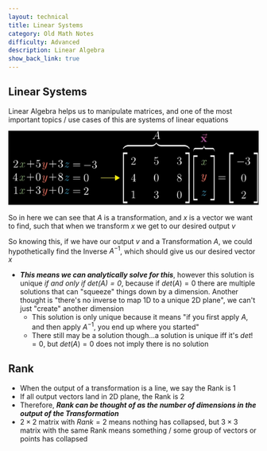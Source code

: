 ```yaml
---
layout: technical
title: Linear Systems
category: Old Math Notes
difficulty: Advanced
description: Linear Algebra
show_back_link: true
---
```


## Linear Systems
Linear Algebra helps us to manipulate matrices, and one of the most important topics / use cases of this are systems of linear equations

![Linear Systems of Equations](./images/linear_system.png)

So in here we can see that $A$ is a transformation, and $x$ is a vector we want to find, such that when we transform $x$ we get to our desired output $v$ 

So knowing this, if we have our output $v$ and a Transformation $A$, we could hypothetically find the Inverse $A^{-1}$, which should give us our desired vector $x$

- ***This means we can analytically solve for this***, however this solution is unique *if and only if $det(A) = 0$*, because if $det(A) = 0$ there are multiple solutions that can "squeeze" things down by a dimension. Another thought is "there's no inverse to map 1D to a unique 2D plane", we can't just "create" another dimension 
    - This solution is only unique because it means "if you first apply $A$, and then apply $A^{-1}$, you end up where you started"
    - There still may be a solution though...a solution is unique iff it's $det != 0$, but $det(A) = 0$ does not imply there is no solution

## Rank
- When the output of a transformation is a line, we say the Rank is 1
- If all output vectors land in 2D plane, the Rank is 2
- Therefore, ***Rank can be thought of as the number of dimensions in the output of the Transformation***
- $2 \times 2$ matrix with $Rank = 2$ means nothing has collapsed, but $3 \times 3$ matrix with the same Rank means something / some group of vectors or points has collapsed